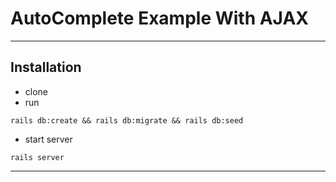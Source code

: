 # AutoComplete Example With AJAX
****
## Installation
+ clone
+ run
```
rails db:create && rails db:migrate && rails db:seed
```
+ start server
```
rails server
```
****
